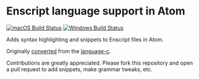 # Enscript language support in Atom
[![macOS Build Status](https://travis-ci.org/atom/language-c.svg?branch=master)](https://travis-ci.org/atom/language-c)
[![Windows Build Status](https://ci.appveyor.com/api/projects/status/8oy1hmp4yrij7c32/branch/master?svg=true)](https://ci.appveyor.com/project/Atom/language-c/branch/master)

Adds syntax highlighting and snippets to Enscript files in Atom.

Originally [converted](http://flight-manual.atom.io/hacking-atom/sections/converting-from-textmate)
from the [language-c](https://github.com/atom/language-c).

Contributions are greatly appreciated. Please fork this repository and open a
pull request to add snippets, make grammar tweaks, etc.
